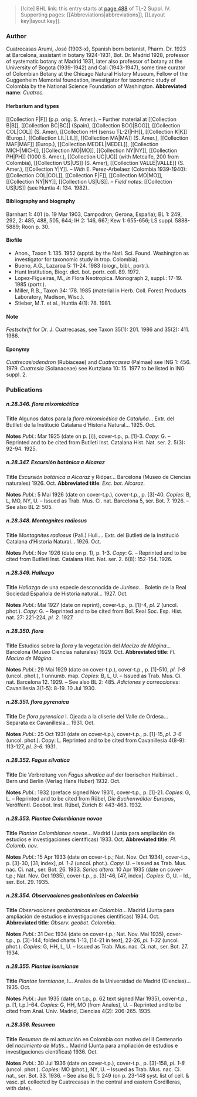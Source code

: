 > [!cite] BHL link: this entry starts at [page 488](https://www.biodiversitylibrary.org/page/33266165) of TL-2 Suppl. IV.
> Supporting pages: [[Abbreviations|abbreviations]], [[Layout key|layout key]].

### Author

Cuatrecasas Arumi, José (1903-x), Spanish born botanist, Pharm. Dr. 1923 at Barcelona, assistant in botany 1924-1931, Bot. Dr. Madrid 1928, professor of systematic botany at Madrid 1931, later also professor of botany at the University of Bogota (1939-1942) and Cali (1943-1947), some time curator of Colombian Botany at the Chicago Natural History Museum, Fellow of the Guggenheim Memorial foundation, investigator for taxonomic study of Colombia by the National Science Foundation of Washington. 
**Abbreviated name**: *Cuatrec.*

#### Herbarium and types

[[Collection F|F]] (p.p. orig. S. Amer.). – Further material at [[Collection B|B]], [[Collection BC|BC]] (Spain), [[Collection BOG|BOG]], [[Collection COL|COL]] (S. Amer), [[Collection HH (sensu TL-2)|HH]], [[Collection K|K]] (Europ.), [[Collection LIL|LIL]], [[Collection MA|MA]] (S. Amer.), [[Collection MAF|MAF]] (Europ.), [[Collection MEDEL|MEDEL]], [[Collection MICH|MICH]], [[Collection MO|MO]], [[Collection NY|NY]], [[Collection PH|PH]] (1000 S. Amer.), [[Collection UC|UC]] (with Metcalfe, 200 from Colombia), [[Collection US|US]] (S. Amer), [[Collection VALLE|VALLE]] (S. Amer.), [[Collection Y|Y]]. – *With* E. Perez-Arbelaez (Colombia 1939-1940): [[Collection COL|COL]], [[Collection F|F]], [[Collection MO|MO]], [[Collection NY|NY]], [[Collection US|US]]. – *Field notes*: [[Collection US|US]] (see Huntia 4: 134. 1982).

#### Bibliography and biography

Barnhart 1: 401 (b. 19 Mar 1903, Campodron, Gerona, España); BL 1: 249, 292, 2: 485, 488, 505, 644; IH 2: 146, 667; Kew 1: 655-656; LS suppl. 5888-5889; Roon p. 30.

#### Biofile

- Anon., Taxon 1: 135. 1952 (apptd. by the Natl. Sci. Found. Washington as investigator for taxonomic study in trop. Colombia).
- Bueno, A.G., Lazaroa 5: 11-24. 1983 (biogr., bibl., portr.).
- Hunt Institution, Biogr. dict. bot. portr. coll. 89. 1972.
- Lopez-Figueiras, M., *in* Flora Neotropica. Monograph 2, suppl.: 17-19. 1985 (portr.).
- Miller, R.B., Taxon 34: 178. 1985 (material in Herb. Coll. Forest Products Laboratory, Madison, Wisc.).
- Stieber, M.T. et al., Huntia 4(1): 78. 1981.

#### Note

*Festschrift* for Dr. J. Cuatrecasas, see Taxon 35(1): 201. 1986 and 35(2): 411. 1986.

#### Eponymy

*Cuatrecasiodendron* (Rubiaceae) and *Cuatrecasea* (Palmae) see ING 1: 456. 1979. *Cuatresia* (Solanaceae) see Kurtziana 10: 15. 1977 to be listed in ING suppl. 2.

### Publications

##### n.28.346. flora mixomicética

**Title**
Algunos datos para la *flora mixomicética* de *Cataluña*... Extr. del Butlleti de la Institució Catalana d’Historia Natural... 1925. Oct.

**Notes**
*Publ*.: Mar 1925 (date on p. \[i\]), cover-t.p., p. \[1\]-3. *Copy*: G. – Reprinted and to be cited from Butlleti Inst. Catalana Hist. Nat. ser. 2. 5(3): 92-94. 1925.

##### n.28.347. Excursión botánica a Alcaraz

**Title**
*Excursión botánica a Alcaraz* y Riópar... Barcelona (Museo de Ciencias naturales) 1926. Oct.
**Abbreviated title**: *Exc. bot. Alcaraz*.

**Notes**
*Publ*.: 5 Mai 1926 (date on cover-t.p.), cover-t.p., p. \[3\]-40. *Copies*: B, L, MO, NY, U. – Issued as Trab. Mus. Ci. nat. Barcelona 5, ser. Bot. 7. 1926. – See also BL 2: 505.

##### n.28.348. Montagnites radiosus

**Title**
*Montagnites radiosus* (Pall.) Hull.... Extr. del Butlleti de la Institució Catalana d’Historia Natural... 1926. Oct.

**Notes**
*Publ*.: Nov 1926 (date on p. 1), p. 1-3. *Copy*: G. – Reprinted and to be cited from Butlleti Inst. Catalana Hist. Nat. ser. 2. 6(8): 152-154. 1926.

##### n.28.349. Hallazgo

**Title**
*Hallazgo* de una especie desconocida de *Jurinea*... Boletin de la Real Sociedad Española de Historia natural... 1927. Oct.

**Notes**
*Publ*.: Mai 1927 (date on reprint), cover-t.p., p. \[1\]-4, *pl. 2* (uncol. phot.). *Copy*: G. – Reprinted and to be cited from Bol. Real Soc. Esp. Hist. nat. 27: 221-224, *pl. 2.* 1927.

##### n.28.350. flora

**Title**
Estudios sobre la *flora* y la vegetación del *Macizo de Mágina*... Barcelona (Museo Ciencias naturales) 1929. Oct.
**Abbreviated title**: *Fl. Macizo de Mágina*.

**Notes**
*Publ*.: 29 Mai 1929 (date on cover-t.p.), cover-t.p., p. \[1\]-510, *pl. 1-8* (uncol. phot.), 1 unnumb. map. *Copies*: B, L, U. – Issued as Trab. Mus. Ci. nat. Barcelona 12. 1929. – See also BL 2: 485.
*Adiciones y correcciones*: Cavanillesia 3(1-5): 8-19. 10 Jul 1930.

##### n.28.351. flora pyrenaica

**Title**
De *flora pyrenaica* I. Ojeada a la cliserie del Valle de Ordesa... Separata ex Cavanillesia... 1931. Oct.

**Notes**
*Publ*.: 25 Oct 1931 (date on cover-t.p.), cover-t.p., p. \[1\]-15, *pl. 3-6* (uncol. phot.). Copy: L. Reprinted and to be cited from Cavanillesia 4(8-9): 113-127, *pl. 3-6.* 1931.

##### n.28.352. Fagus silvatica

**Title**
Die Verbreitung von *Fagus silvatica* auf der Iberischen Halbinsel... Bern und Berlin (Verlag Hans Huber) 1932. Oct.

**Notes**
*Publ*.: 1932 (preface signed Nov 1931), cover-t.p., p. \[1\]-21. *Copies*: G, L. – Reprinted and to be cited from Rübel, *Die Buchenwälder Europas*, Veröffentl. Geobot. Inst. Rübel, Zürich 8: 443-463. 1932.

##### n.28.353. Plantae Colombianae novae

**Title**
*Plantae Colombianae novae*... Madrid (Junta para ampliación de estudios e investigaciones cientificas) 1933. Oct.
**Abbreviated title**: *Pl. Colomb. nov.*

**Notes**
*Publ*.: 15 Apr 1933 (date on cover-t.p.; Nat. Nov. Oct 1934), cover-t.p., p. \[3\]-30, \[31, index\], *pl. 1-2* (uncol. phot.). *Copy*: U. – Issued as Trab. Mus. nac. Ci. nat., ser. Bot. 26. 1933.
*Series altera*: 10 Apr 1935 (date on cover-t.p.; Nat. Nov. Oct 1935), cover-t.p., p. \[3\]-46, \[47, index\]. *Copies*: G, U. – Id., ser. Bot. 29. 1935.

##### n.28.354. Observaciones geobotánicas en Colombia

**Title**
*Observaciones geobotánicas en Colombia*... Madrid (Junta para ampliación de estudios e investigaciones científicas) 1934. Oct.
**Abbreviated title**: *Observ. geobot. Colombia*.

**Notes**
*Publ*.: 31 Dec 1934 (date on cover-t.p.; Nat. Nov. Mai 1935), cover-t.p., p. \[3\]-144, folded charts 1-13, \[14-21 in text\], 22-26, *pl. 1-32* (uncol. phot.). *Copies*: G, HH, L, U. – Issued as Trab. Mus. nac. Ci. nat., ser. Bot. 27. 1934.

##### n.28.355. Plantae Isernianae

**Title**
*Plantae Isernianae*, I... Anales de la Universidad de Madrid (Ciencias)... 1935. Oct.

**Notes**
*Publ*.: Jun 1935 (date on t.p., p. 62 text signed Mar 1935), cover-t.p., p. \[1, t.p.\]-64. *Copies*: G, HH, MO (from Anales), U. – Reprinted and to be cited from Anal. Univ. Madrid, Ciencias 4(2): 206-265. 1935.

##### n.28.356. Resumen

**Title**
*Resumen* de mi actuación en Colombia con motivo del II Centenario del *nacimiento de Mutis*... Madrid (Junta para ampliación de estudios e investigaciones científicas) 1936. Oct.

**Notes**
*Publ*.: 30 Jul 1936 (date on cover-t.p.), cover-t.p., p. \[3\]-158, *pl. 1-8* (uncol. phot.). *Copies*: MO (phot.), NY, U. – Issued as Trab. Mus. nac. Ci. nat., ser. Bot. 33. 1936. – See also BL 1: 249 (on p. 23-148 syst. list of cell. & vasc. pl. collected by Cuatrecasas in the central and eastern Cordilleras, with date).

